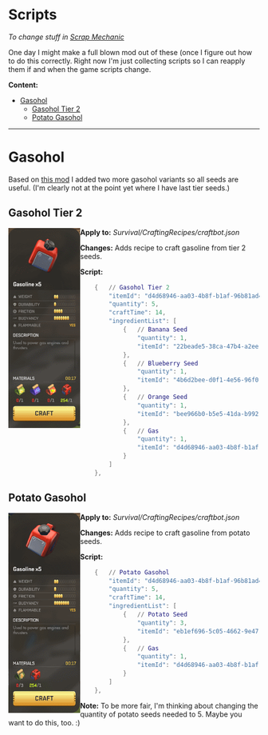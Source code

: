 # Scripts

_To change stuff in [Scrap Mechanic](https://store.steampowered.com/app/387990/Scrap_Mechanic/)_

One day I might make a full blown mod out of these (once I figure out how to do this correctly. Right now I'm just collecting scripts so I can reapply them if and when the game scripts change.

**Content:**

- [Gasohol](#gasohol)
    - [Gasohol Tier 2](#gasohol-tier-2)
    - [Potato Gasohol](#potato-gasohol)

<hr/>

# Gasohol

Based on [this mod](https://www.reddit.com/r/ScrapMechanic/comments/gj4b3g/mod_simple_quality_of_life_edit/) I added two more gasohol variants so all seeds are useful. (I'm clearly not at the point yet where I have last tier seeds.)

## Gasohol Tier 2

<img align="left" src="readme/gasohol_2.png" />

**Apply to:** _Survival/CraftingRecipes/craftbot.json_

**Changes:** Adds recipe to craft gasoline from tier 2 seeds.

**Script:**

```lua
	{	// Gasohol Tier 2
		"itemId": "d4d68946-aa03-4b8f-b1af-96b81ad4e305",
		"quantity": 5,
		"craftTime": 14,
		"ingredientList": [
			{	// Banana Seed
				"quantity": 1,
				"itemId": "22beade5-38ca-47b4-a2ee-32403f58a862"
			},
			{	// Blueberry Seed
				"quantity": 1,
				"itemId": "4b6d2bee-d0f1-4e56-96f0-d2596388cad2"
			},
			{	// Orange Seed
				"quantity": 1,
				"itemId": "bee966b0-b5e5-41da-b992-5d363ab85ae4"
			},
			{	// Gas
				"quantity": 1,
				"itemId": "d4d68946-aa03-4b8f-b1af-96b81ad4e305"
			}
		]
	},
``` 


## Potato Gasohol

<img align="left" src="readme/gasohol_potato.png" />

**Apply to:** _Survival/CraftingRecipes/craftbot.json_

**Changes:** Adds recipe to craft gasoline from potato seeds.

**Script:**

```lua
	{	// Potato Gasohol
		"itemId": "d4d68946-aa03-4b8f-b1af-96b81ad4e305",
		"quantity": 5,
		"craftTime": 14,
		"ingredientList": [
			{	// Potato Seed
				"quantity": 3,
				"itemId": "eb1ef696-5c05-4662-9e47-fe1e0875ff84"
			},
			{	// Gas
				"quantity": 1,
				"itemId": "d4d68946-aa03-4b8f-b1af-96b81ad4e305"
			}
		]
	},
``` 

**Note:** To be more fair, I'm thinking about changing the quantity of potato seeds needed to 5. Maybe you want to do this, too. :)
